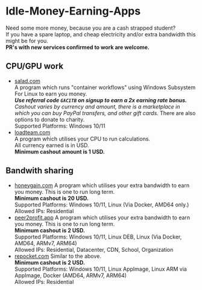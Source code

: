 # Idle-Money-Earning-Apps
Need some more money, because you are a cash strapped student?<br>
If you have a spare laptop, and cheap electricity and/or extra bandwidth this might be for you.<br>
**PR's with new services confirmed to work are welcome.**

## CPU/GPU work
- [salad.com](https://salad.com/download)<br>
A program which runs "container workflows" using Windows Subsystem For Linux to earn you money.<br>
*__Use referral code `GAC1TB` on signup to earn a 2x earning rate bonus.__*<br>
*Cashout varies by currency and amount, there is a marketplace in which you can buy PayPal transfers, and other gift cards.*
There are also options to donate to charity.<br>
Supported Platforms: Windows 10/11
- [loadteam.com](https://www.loadteam.com/signup?referral=V7EY3DNFZB)<br>
A program which utilises your CPU to run calculations. <br>
All currency earned is in USD. <br>
**Minimum cashout amount is 1 USD.**

## Bandwith sharing

- [honeygain.com](https://r.honeygain.me/TWEAK90DF1)
A program which utilises your extra bandwidth to earn you money. 
This is one to run long term.<br>
**Minimum cashout is 20 USD.**<br>
Supported Platforms: Windows 10/11, Linux (Via Docker, AMD64 only.)<br>
Allowed IPs: Residential
-  [peer2profit.app](https://p2pr.me/1663713701632a41a51af0c)
A program which utilises your extra bandwidth to earn you money. 
This is one to run long term.<br>
**Minimum cashout is 2 USD.**<br>
Supported Platforms: Windows 10/11, Linux DEB, Linux (Via Docker, AMD64, ARMv7, ARM64)<br>
Allowed IPs: Residential, Datacenter, CDN, School, Organization
- [repocket.com](https://link.repocket.co/tcYm)
Similar to the above.<br>
**Minimum cashout is 2 USD.**<br>
Supported Platforms: Windows 10/11, Linux AppImage, Linux ARM via AppImage, Docker (AMD64, ARMv7, ARM64)<br>
Allowed IPs: Residential


